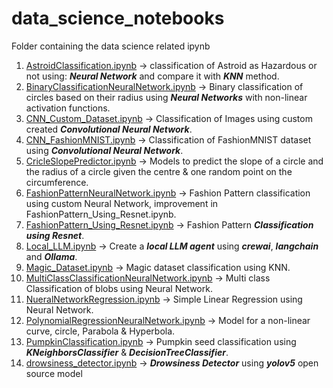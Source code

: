 # data_science_notebooks
Folder containing the data science related ipynb 
1. [AstroidClassification.ipynb](https://github.com/prathoshbaga/data_science_notebooks/blob/main/AstroidClassification.ipynb) -> classification of Astroid as Hazardous or not using: _**Neural Network**_ and compare it with _**KNN**_ method.
2. [BinaryClassificationNeuralNetwork.ipynb](https://github.com/prathoshbaga/data_science_notebooks/blob/main/BinaryClassificationNeuralNetwork.ipynb) -> Binary classification of circles based on their radius using _**Neural Networks**_ with non-linear activation functions.
3. [CNN_Custom_Dataset.ipynb](https://github.com/prathoshbaga/data_science_notebooks/blob/main/CNN_Custom_Dataset.ipynb) -> Classification of Images using custom created _**Convolutional Neural Network**_.
4. [CNN_FashionMNIST.ipynb](https://github.com/prathoshbaga/data_science_notebooks/blob/main/CNN_FashionMNIST.ipynb) -> Classification of FashionMNIST dataset using **_Convolutional Neural Network_**.
5. [CricleSlopePredictor.ipynb](https://github.com/prathoshbaga/data_science_notebooks/blob/main/CricleSlopePredictor.ipynb) -> Models to predict the slope of a circle and the radius of a circle given the centre & one random point on the circumference.
6. [FashionPatternNeuralNetwork.ipynb](https://github.com/prathoshbaga/data_science_notebooks/blob/main/FashionPatternNeuralNetwork.ipynb) -> Fashion Pattern classification using custom Neural Network, improvement in FashionPattern_Using_Resnet.ipynb.
7. [FashionPattern_Using_Resnet.ipynb](https://github.com/prathoshbaga/data_science_notebooks/blob/main/FashionPattern_Using_Resnet.ipynb) -> Fashion Pattern _**Classification using Resnet**_.
8. [Local_LLM.ipynb](https://github.com/prathoshbaga/data_science_notebooks/blob/main/Local_LLM.ipynb) -> Create a _**local LLM agent**_ using _**crewai**_, _**langchain**_ and _**Ollama**_.
9. [Magic_Dataset.ipynb](https://github.com/prathoshbaga/data_science_notebooks/blob/main/Magic_Dataset.ipynb) -> Magic dataset classification using KNN.
10. [MultiClassClassificationNeuralNetwork.ipynb](https://github.com/prathoshbaga/data_science_notebooks/blob/main/MultiClassClassificationNeuralNetwork.ipynb) -> Multi class Classification of blobs using Neural Network.
11. [NueralNetworkRegression.ipynb](https://github.com/prathoshbaga/data_science_notebooks/blob/main/NueralNetworkRegression.ipynb) -> Simple Linear Regression using Neural Network.
12. [PolynomialRegressionNeuralNetwork.ipynb](https://github.com/prathoshbaga/data_science_notebooks/blob/main/PolynomialRegressionNeuralNetwork.ipynb) -> Model for a non-linear curve, circle, Parabola & Hyperbola.
13. [PumpkinClassification.ipynb](https://github.com/prathoshbaga/data_science_notebooks/blob/main/PumpkinClassification.ipynb) -> Pumpkin seed classification using _**KNeighborsClassifier**_ & _**DecisionTreeClassifier**_.
14. [drowsiness_detector.ipynb](https://github.com/prathoshbaga/data_science_notebooks/blob/main/drowsiness_detector.ipynb) -> _**Drowsiness Detector**_ using _**yolov5**_ open source model
